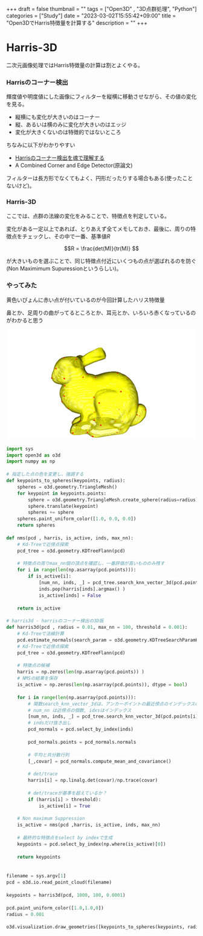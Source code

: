 +++
draft = false
thumbnail = ""
tags = ["Open3D" , "3D点群処理", "Python"]
categories = ["Study"]
date = "2023-03-02T15:55:42+09:00"
title = "Open3DでHarris特徴量を計算する"
description = ""
+++

# Harris-3D

二次元画像処理ではHarris特徴量の計算は割とよくやる。
### Harrisのコーナー検出
輝度値や明度値にした画像にフィルターを縦横に移動させながら、その値の変化を見る。
- 縦横にも変化が大きいのはコーナー
- 縦、あるいは横のみに変化が大きいのはエッジ
- 変化が大きくないのは特徴的ではないところ

ちなみに以下がわかりやすい
- [Harrisのコーナー検出を魂で理解する](https://campkougaku.com/2021/09/22/harris)
- A Combined Corner and Edge Detector(原論文)

フィルターは長方形でなくてもよく、円形だったりする場合もある(使ったことないけど)。

### Harris-3D
ここでは、点群の法線の変化をみることで、特徴点を判定している。

変化がある一定以上であれば、とりあえず全てメモしておき、最後に、周りの特徴点をチェックし、その中で一番、基準値$R$

$$R = \frac{det(M)}{tr(M)} $$

が大きいものを選ぶことで、同じ特徴点付近にいくつもの点が選ばれるのを防ぐ(Non Maximimum Supuressionというらしい)。

### やってみた

黄色いぴょんに赤い点が付いているのが今回計算したハリス特徴量

鼻とか、足周りの曲がってるところとか、耳元とか、いろいろ赤くなっているのがわかると思う

![代替テキスト](/images/harris.png)

```python
import sys 
import open3d as o3d
import numpy as np 

# 指定した点の色を変更し、強調する
def keypoints_to_spheres(keypoints, radius):
    spheres = o3d.geometry.TriangleMesh()
    for keypoint in keypoints.points:
        sphere = o3d.geometry.TriangleMesh.create_sphere(radius=radius)
        sphere.translate(keypoint)
        spheres += sphere
    spheres.paint_uniform_color([1.0, 0.0, 0.0])
    return spheres

def nms(pcd , harris, is_active, inds, max_nn):
    # Kd-Treeで近傍点探索
    pcd_tree = o3d.geometry.KDTreeFlann(pcd)

    # 特徴点の周りmax_nn個の頂点を確認し、一番評価が高いもののみ残す
    for i in range(len(np.asarray(pcd.points))):
        if is_active[i]:
            [num_nn, inds, _] = pcd_tree.search_knn_vector_3d(pcd.points[i], max_nn)
            inds.pop(harris[inds].argmax() )
            is_active[inds] = False

    return is_active

# harris3d - harrisのコーナー検出の3D版
def harris3d(pcd , radius = 0.01, max_nn = 100, threshold = 0.001):
    # Kd-Treeで法線計算
    pcd.estimate_normals(search_param = o3d.geometry.KDTreeSearchParamHybrid(radius = radius, max_nn = max_nn))
    # Kd-Treeで近傍点探索
    pcd_tree = o3d.geometry.KDTreeFlann(pcd)

    # 特徴点の候補
    harris = np.zeros(len(np.asarray(pcd.points)) )
    # NMSの結果を保存
    is_active = np.zeros(len(np.asarray(pcd.points)), dtype = bool)

    for i in range(len(np.asarray(pcd.points))):
        # 関数search_knn_vector_3dは、アンカーポイントの最近傍点のインデックスのリストを返す
        # num_nn は近傍点の個数, idxsはインデックス
        [num_nn, inds, _] = pcd_tree.search_knn_vector_3d(pcd.points[i], max_nn)
        # indsだけ抜き出し
        pcd_normals = pcd.select_by_index(inds)

        pcd_normals.points = pcd_normals.normals

        # 平均と共分散行列
        [_,covar] = pcd_normals.compute_mean_and_covariance()

        # det/trace
        harris[i] = np.linalg.det(covar)/np.trace(covar)

        # det/traceが基準を超えているか？
        if (harris[i] > threshold):
            is_active[i] = True 

    # Non maximum Suppression
    is_active = nms(pcd ,harris, is_active, inds, max_nn)

    # 最終的な特徴点をselect by indexで生成
    keypoints = pcd.select_by_index(np.where(is_active)[0])
    
    return keypoints


filename = sys.argv[1]
pcd = o3d.io.read_point_cloud(filename)

keypoints = harris3d(pcd, 1000, 100, 0.0001) 

pcd.paint_uniform_color([1.0,1.0,0])
radius = 0.001

o3d.visualization.draw_geometries([keypoints_to_spheres(keypoints, radius) , pcd])
```